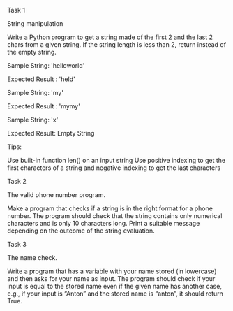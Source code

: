 

Task 1

String manipulation

Write a Python program to get a string made of the first 2 and the last 2 chars from a given string. If the string length is less than 2, return instead of the empty string.

Sample String: 'helloworld'

Expected Result : 'held'

Sample String: 'my'

Expected Result : 'mymy'

Sample String: 'x'

Expected Result: Empty String

Tips:

Use built-in function len() on an input string
Use positive indexing to get the first characters of a string and negative indexing to get the last characters



Task 2


The valid phone number program.

Make a program that checks if a string is in the right format for a phone number. The program should check that the string contains only numerical characters and is only 10 characters long. Print a suitable message depending on the outcome of the string evaluation.



Task 3


The name check.

Write a program that has a variable with your name stored (in lowercase) and then asks for your name as input. The program should check if your input is equal to the stored name even if the given name has another case, e.g., if your input is “Anton” and the stored name is “anton”, it should return True.
